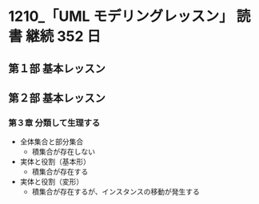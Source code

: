 # 1210\_「UML モデリングレッスン」 読書 継続 352 日

## 第１部 基本レッスン

## 第２部 基本レッスン

### 第３章 分類して生理する

- 全体集合と部分集合
  - 積集合が存在しない
- 実体と役割（基本形）
  - 積集合が存在する
- 実体と役割（変形）
  - 積集合が存在するが、インスタンスの移動が発生する
